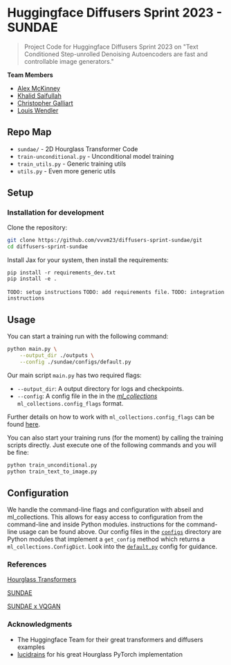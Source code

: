 # Huggingface Diffusers Sprint 2023 - SUNDAE
> Project Code for Huggingface Diffusers Sprint 2023 on "Text Conditioned Step-unrolled Denoising Autoencoders are fast and controllable image generators."

**Team Members**
- [Alex McKinney](https://github.com/vvvm23)
- [Khalid Saifullah](https://github.com/khalidsaifullaah)
- [Christopher Galliart](https://github.com/HatmanStack)
- [Louis Wendler](https://github.com/1ucky40nc3)

## Repo Map
- `sundae/` - 2D Hourglass Transformer Code 
- `train-unconditional.py` - Unconditional model training
- `train_utils.py` - Generic training utils
- `utils.py` - Even more generic utils

## Setup
### Installation for development
Clone the repository:
```bash
git clone https://github.com/vvvm23/diffusers-sprint-sundae/git
cd diffusers-sprint-sundae
```
Install Jax for your system, then install the requirements:
```
pip install -r requirements_dev.txt
pip install -e .
```

`TODO: setup instructions`
`TODO: add requirements file.`
`TODO: integration instructions`

## Usage
You can start a training run with the following command:
```bash
python main.py \
    --output_dir ./outputs \
    --config ./sundae/configs/default.py
```
Our main script `main.py` has two required flags:
- `--output_dir`: A output directory for logs and checkpoints.
- `--config`: A config file in the in the [*ml_collections*](https://github.com/google/ml_collections) `ml_collections.config_flags` format.

Further details on how to work with `ml_collections.config_flags` can be found [here](https://github.com/google/ml_collections#:~:text=config_dict_initialization.py.-,Config%20Flags,-This%20library%20adds).

You can also start your training runs (for the moment) by calling the training scripts directly.
Just execute one of the following commands and you will be fine:
```bash
python train_unconditional.py
python train_text_to_image.py
```

## Configuration
We handle the command-line flags and configuration with abseil and ml_collections.
This allows for easy access to configuration from the command-line and inside Python modules.
instructions for the command-line usage can be found above.
Our config files in the [`configs`](sundae/configs) directory are Python modules that implement
a `get_config` method which returns a `ml_collections.ConfigDict`. Look into the [`default.py`](sundae/configs/default.py) config for guidance.

### References
[Hourglass Transformers](https://arxiv.org/abs/2110.13711)

[SUNDAE](https://arxiv.org/abs/2112.06749)

[SUNDAE x VQGAN](https://arxiv.org/abs/2206.12351)


### Acknowledgments
- The Huggingface Team for their great transformers and diffusers examples
- [lucidrains](https://github.com/lucidrains) for his great Hourglass PyTorch implementation
